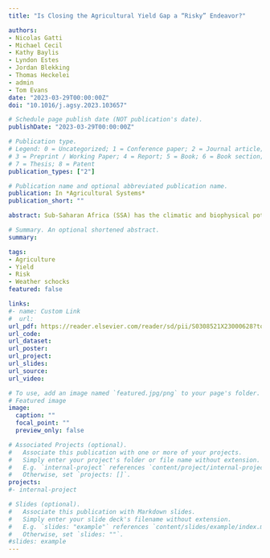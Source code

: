 ```yaml
---
title: "Is Closing the Agricultural Yield Gap a “Risky” Endeavor?"

authors:
- Nicolas Gatti
- Michael Cecil
- Kathy Baylis
- Lyndon Estes
- Jordan Blekking
- Thomas Heckelei
- admin
- Tom Evans
date: "2023-03-29T00:00:00Z"
doi: "10.1016/j.agsy.2023.103657"

# Schedule page publish date (NOT publication's date).
publishDate: "2023-03-29T00:00:00Z"

# Publication type.
# Legend: 0 = Uncategorized; 1 = Conference paper; 2 = Journal article;
# 3 = Preprint / Working Paper; 4 = Report; 5 = Book; 6 = Book section;
# 7 = Thesis; 8 = Patent
publication_types: ["2"]

# Publication name and optional abbreviated publication name.
publication: In *Agricultural Systems*
publication_short: ""

abstract: Sub-Saharan Africa (SSA) has the climatic and biophysical potential to grow the crops it needs to meet rapidly growing food demand; however, agricultural productivity remains low. While potential maize yields in Zambia are 9 t per hectare (t/ha), the average farmer produces only 1–2. We evaluate the contribution of responses to weather risk to that gap by decomposing the yield gap in maize in Zambia. While we know that improved seed and fertilizer can expand yield and profit, they may also increase the variance of yield under different weather outcomes, reducing their adoption. We find approximately one-quarter of the yield gap can be explained by risk-reducing behavior, albeit with a substantial geographic variation. Given this finding, under present conditions, we expect that the average maximum yield that farmers can obtain without increasing risk is 6.75 t/ha compared to a potential profit-maximizing level of 8.84 t/ha. The risk-related yield gap is only expected to increase with weather extremes driven by climate change. Promoting “one-size-fits all” solutions to closing the yield gap could underestimate the effect of risk mitigation on agricultural production while increasing farmers' risk exposure.

# Summary. An optional shortened abstract.
summary: 

tags:
- Agriculture
- Yield
- Risk
- Weather schocks
featured: false

links:
#- name: Custom Link
#  url: 
url_pdf: https://reader.elsevier.com/reader/sd/pii/S0308521X23000628?token=010424B83361367176F2DFAC85082A7E4D50163053C080778CB0EC215F6267CDC0A7423FA17FFF7A3668222150E18915&originRegion=us-east-1&originCreation=20230512002854
url_code: 
url_dataset: 
url_poster: 
url_project: 
url_slides: 
url_source: 
url_video: 

# To use, add an image named `featured.jpg/png` to your page's folder. 
# Featured image
image:
  caption: ""
  focal_point: ""
  preview_only: false

# Associated Projects (optional).
#   Associate this publication with one or more of your projects.
#   Simply enter your project's folder or file name without extension.
#   E.g. `internal-project` references `content/project/internal-project/index.md`.
#   Otherwise, set `projects: []`.
projects:
#- internal-project

# Slides (optional).
#   Associate this publication with Markdown slides.
#   Simply enter your slide deck's filename without extension.
#   E.g. `slides: "example"` references `content/slides/example/index.md`.
#   Otherwise, set `slides: ""`.
#slides: example
---
```


